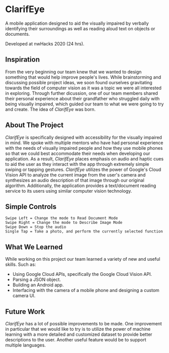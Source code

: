 # ClarifEye

A mobile application designed to aid the visually impaired by verbally identifying their surroundings as well as reading aloud text on objects or documents.

Developed at nwHacks 2020 (24 hrs).

## Inspiration
From the very beginning our team knew that we wanted to design something that would help improve people's lives. While brainstorming and discussing possible project ideas, we soon found ourselves gravitating towards the field of computer vision as it was a topic we were all interested in exploring. Through further dicussion, one of our team members shared their personal experience about their grandfather who struggled daily with being visually impaired, which guided our team to what we were going to try and create. The idea of <i>ClarifEye</i> was born.

## About The Project
<i>ClarifEye</i> is specifically designed with accessibility for the visually impaired in mind. We spoke with multiple mentors who have had personal experience with the needs of visually impaired people and how they use mobile phones so that we could best accommodate their needs when developing our application. As a result, <i>ClarifEye</i> places emphasis on audio and haptic cues to aid the user as they interact with the app through extremely simple swiping or tapping gestures. <i>ClarifEye</i> utilizes the power of Google's Cloud Vision API to analyze the current image from the user's camera and synthesizes an audio description of that image through our original algorithm. Additionally, the application provides a text/document reading service to its users using similar computer vision technology.

## Simple Controls

<pre><code>Swipe Left = Change the mode to Read Document Mode
Swipe Right = Change the mode to Describe Image Mode
Swipe Down = Stop the audio
Single Tap = Take a photo, and perform the currently selected function</code></pre>

## What We Learned

While working on this project our team learned a variety of new and useful skills. Such as:

<ul>
<li>Using Google Cloud APIs, specifically the Google Cloud Vision API.</li>
<li>Parsing a JSON object.</li>
<li>Building an Android app.</li>
<li>Interfacing with the camera of a mobile phone and designing a custom camera UI.</li>
</ul>

## Future Work

<i>ClarifEye</i> has a lot of possible improvements to be made. One improvement in particular that we would like to try is to utilize the power of machine learning with a more detailed and customized dataset to provide better descriptions to the user. Another useful feature would be to support multiple languages.
